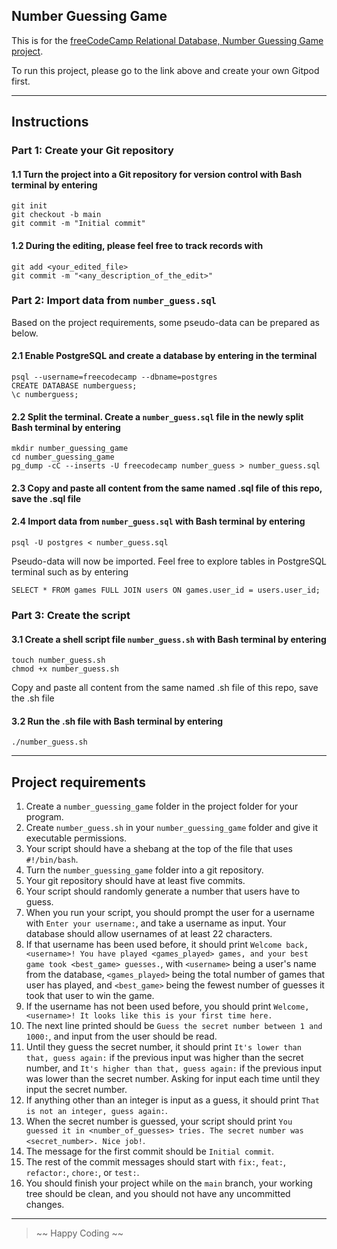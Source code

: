 ## Number Guessing Game

This is for the [freeCodeCamp Relational Database, Number Guessing Game project](https://www.freecodecamp.org/learn/relational-database/build-a-number-guessing-game-project/build-a-number-guessing-game).

To run this project, please go to the link above and create your own Gitpod first.

---

## Instructions

### Part 1: Create your Git repository

#### 1.1 Turn the project into a Git repository for version control with Bash terminal by entering
```
git init
git checkout -b main
git commit -m "Initial commit"
```

#### 1.2 During the editing, please feel free to track records with
```
git add <your_edited_file>
git commit -m "<any_description_of_the_edit>"
```

### Part 2: Import data from `number_guess.sql`

Based on the project requirements, some pseudo-data can be prepared as below.
#### 2.1 Enable PostgreSQL and create a database by entering in the terminal

```
psql --username=freecodecamp --dbname=postgres
CREATE DATABASE numberguess;
\c numberguess;
``` 

#### 2.2 Split the terminal. Create a `number_guess.sql` file in the newly split Bash terminal by entering 
```
mkdir number_guessing_game
cd number_guessing_game
pg_dump -cC --inserts -U freecodecamp number_guess > number_guess.sql
``` 

#### 2.3 Copy and paste all content from the same named .sql file of this repo, save the .sql file
#### 2.4 Import data from `number_guess.sql` with Bash terminal by entering 
```
psql -U postgres < number_guess.sql
```

Pseudo-data will now be imported. 
Feel free to explore tables in PostgreSQL terminal such as by entering
```
SELECT * FROM games FULL JOIN users ON games.user_id = users.user_id;
``` 

### Part 3: Create the script
#### 3.1 Create a shell script file `number_guess.sh` with Bash terminal by entering 
```
touch number_guess.sh
chmod +x number_guess.sh
```
Copy and paste all content from the same named .sh file of this repo, save the .sh file

#### 3.2 Run the .sh file with Bash terminal by entering
```
./number_guess.sh
```
---
## Project requirements
1. Create a `number_guessing_game` folder in the project folder for your program.
2. Create `number_guess.sh` in your `number_guessing_game` folder and give it executable permissions.
3. Your script should have a shebang at the top of the file that uses `#!/bin/bash`.
4. Turn the `number_guessing_game` folder into a git repository.
5. Your git repository should have at least five commits.
6. Your script should randomly generate a number that users have to guess.
7. When you run your script, you should prompt the user for a username with `Enter your username:`, and take a username as input. Your database should allow usernames of at least 22 characters.
8. If that username has been used before, it should print `Welcome back, <username>! You have played <games_played> games, and your best game took <best_game> guesses.`, with `<username>` being a user's name from the database, `<games_played>` being the total number of games that user has played, and `<best_game>` being the fewest number of guesses it took that user to win the game.
9. If the username has not been used before, you should print `Welcome, <username>! It looks like this is your first time here.`
10. The next line printed should be `Guess the secret number between 1 and 1000:`, and input from the user should be read.
11. Until they guess the secret number, it should print `It's lower than that, guess again:` if the previous input was higher than the secret number, and `It's higher than that, guess again:` if the previous input was lower than the secret number. Asking for input each time until they input the secret number.
12. If anything other than an integer is input as a guess, it should print `That is not an integer, guess again:`.
13. When the secret number is guessed, your script should print `You guessed it in <number_of_guesses> tries. The secret number was <secret_number>. Nice job!`.
14. The message for the first commit should be `Initial commit`.
15. The rest of the commit messages should start with `fix:`, `feat:`, `refactor:`, `chore:`, or `test:`.
16. You should finish your project while on the `main` branch, your working tree should be clean, and you should not have any uncommitted changes.

---

> ~~ Happy Coding ~~